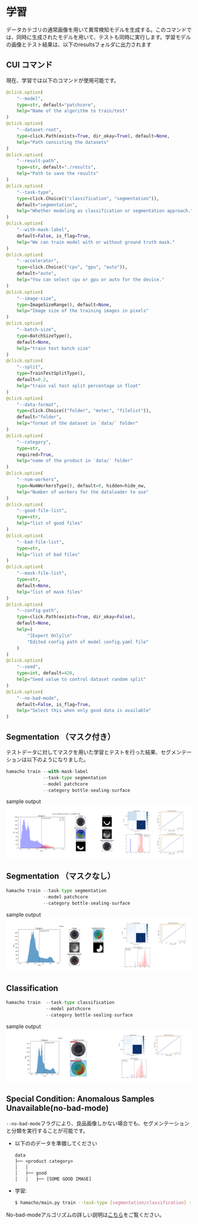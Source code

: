 
# 学習

データカテゴリの通常画像を用いて異常検知モデルを生成する。このコマンドでは、同時に生成されたモデルを用いて、テストも同時に実行します。学習モデルの画像とテスト結果は、以下のresultsフォルダに出力されます

## CUI コマンド

現在、学習では以下のコマンドが使用可能です。

```python
@click.option(
    "--model", 
    type=str, default="patchcore",
    help="Name of the algorithm to train/test"
)
@click.option(
    "--dataset-root", 
    type=click.Path(exists=True, dir_okay=True), default=None,
    help="Path consisting the datasets"
)
@click.option(
    "--result-path", 
    type=str, default="./results",
    help="Path to save the results"
)
@click.option(
    "--task-type", 
    type=click.Choice(("classification", "segmentation")),
    default="segmentation", 
    help="Whether modeling as classification or segmentation approach."
)
@click.option(
    "--with-mask-label", 
    default=False, is_flag=True, 
    help="We can train model with or without ground truth mask."
)
@click.option(
    "--accelerator", 
    type=click.Choice(("cpu", "gpu", "auto")),
    default="auto", 
    help="You can select cpu or gpu or auto for the device."
)
@click.option(
    "--image-size",
    type=ImageSizeRange(), default=None,
    help="Image size of the training images in pixels"
)
@click.option(
    "--batch-size",
    type=BatchSizeType(),
    default=None,
    help="train test batch size"
)
@click.option(
    "--split",
    type=TrainTestSplitType(),
    default=0.2,
    help="train val test split percentage in float"
)
@click.option(
    "--data-format",
    type=click.Choice(("folder", "mvtec", "filelist")),
    default="folder",
    help="format of the dataset in `data/` folder"
)
@click.option(
    "--category",
    type=str,
    required=True,
    help="name of the product in `data/` folder"
)
@click.option(
    "--num-workers",
    type=NumWorkersType(), default=0, hidden=hide_nw,
    help="Number of workers for the dataloader to use"
)
@click.option(
    "--good-file-list",
    type=str,
    help="list of good files"
)
@click.option(
    "--bad-file-list",
    type=str,
    help="list of bad files"
)
@click.option(
    "--mask-file-list",
    type=str,
    default=None,
    help="list of mask files"
)
@click.option(
    "--config-path",
    type=click.Path(exists=True, dir_okay=False),
    default=None,
    help=(
        "[Expert Only]\n"
        "Edited config path of model config.yaml file"
    )
)
@click.option(
    "--seed",
    type=int, default=420,
    help="Seed value to control dataset random split"
)
@click.option( 
    "--no-bad-mode",
    default=False, is_flag=True,
    help="Select this when only good data is available" 
)
```


## Segmentation （マスク付き）

テストデータに対してマスクを用いた学習とテストを行った結果、セグメンテーションは以下のようになりました。

```python
hamacho train --with-mask-label 
              --task-type segmentation 
              --model patchcore 
              --category bottle-sealing-surface
```
sample output
![with_mask](./assets/with_mask.png)

## Segmentation （マスクなし）

```python
hamacho train --task-type segmentation 
              --model patchcore 
              --category bottle-sealing-surface
```
sample output
![with_mask](./assets/without_mask.png)

## Classification

```python
hamacho train  --task-type classification 
               --model patchcore 
               --category bottle-sealing-surface
```
sample output
![with_mask](./assets/class.png)


## Special Condition: Anomalous Samples Unavailable(no-bad-mode)
`--no-bad-mode`フラグにより、良品画像しかない場合でも、セグメンテーションと分類を実行することが可能です。

- 以下ののデータを準備してください
  ```
  data
  ├── <product category>
  │   │
  │   ├── good
  │   │   ├── [SOME GOOD IMAGE]
  ```
- 学習:
  ```sh
  $ hamacho/main.py train --task-type [segmentation/classification] --model [patchcore/padim] --category bottle-with-no-bad --no-bad-mode
  ```

No-bad-modeアルゴリズムの詳しい説明は[こちら](manage-training-no_bad_mode.jp.md)をご覧ください。
